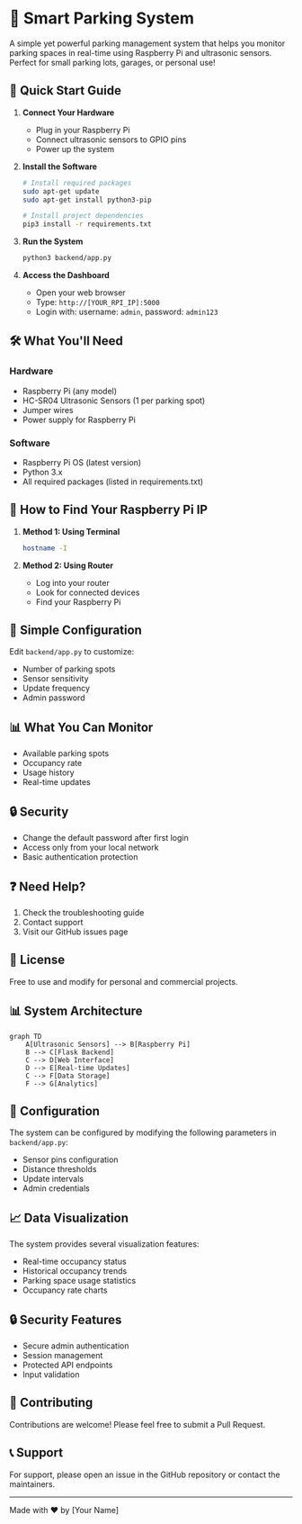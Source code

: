 # 🚗 Smart Parking System

A simple yet powerful parking management system that helps you monitor parking spaces in real-time using Raspberry Pi and ultrasonic sensors. Perfect for small parking lots, garages, or personal use!

## 🎯 Quick Start Guide

1. **Connect Your Hardware**
   - Plug in your Raspberry Pi
   - Connect ultrasonic sensors to GPIO pins
   - Power up the system

2. **Install the Software**
   ```bash
   # Install required packages
   sudo apt-get update
   sudo apt-get install python3-pip

   # Install project dependencies
   pip3 install -r requirements.txt
   ```

3. **Run the System**
   ```bash
   python3 backend/app.py
   ```

4. **Access the Dashboard**
   - Open your web browser
   - Type: `http://[YOUR_RPI_IP]:5000`
   - Login with: username: `admin`, password: `admin123`

## 🛠️ What You'll Need

### Hardware
- Raspberry Pi (any model)
- HC-SR04 Ultrasonic Sensors (1 per parking spot)
- Jumper wires
- Power supply for Raspberry Pi

### Software
- Raspberry Pi OS (latest version)
- Python 3.x
- All required packages (listed in requirements.txt)

## 📱 How to Find Your Raspberry Pi IP

1. **Method 1: Using Terminal**
   ```bash
   hostname -I
   ```

2. **Method 2: Using Router**
   - Log into your router
   - Look for connected devices
   - Find your Raspberry Pi

## 🔧 Simple Configuration

Edit `backend/app.py` to customize:
- Number of parking spots
- Sensor sensitivity
- Update frequency
- Admin password

## 📊 What You Can Monitor

- Available parking spots
- Occupancy rate
- Usage history
- Real-time updates

## 🔒 Security

- Change the default password after first login
- Access only from your local network
- Basic authentication protection

## ❓ Need Help?

1. Check the troubleshooting guide
2. Contact support
3. Visit our GitHub issues page

## 📝 License

Free to use and modify for personal and commercial projects.

## 📊 System Architecture

```mermaid
graph TD
    A[Ultrasonic Sensors] --> B[Raspberry Pi]
    B --> C[Flask Backend]
    C --> D[Web Interface]
    D --> E[Real-time Updates]
    C --> F[Data Storage]
    F --> G[Analytics]
```

## 🔧 Configuration

The system can be configured by modifying the following parameters in `backend/app.py`:

- Sensor pins configuration
- Distance thresholds
- Update intervals
- Admin credentials

## 📈 Data Visualization

The system provides several visualization features:

- Real-time occupancy status
- Historical occupancy trends
- Parking space usage statistics
- Occupancy rate charts

## 🔒 Security Features

- Secure admin authentication
- Session management
- Protected API endpoints
- Input validation

## 🤝 Contributing

Contributions are welcome! Please feel free to submit a Pull Request.

## 📞 Support

For support, please open an issue in the GitHub repository or contact the maintainers.

---

Made with ❤️ by [Your Name]
